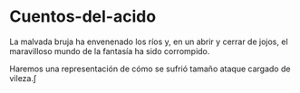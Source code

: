 # Cuentos-del-acido

La malvada bruja ha envenenado los ríos y, en un abrir y cerrar de jojos, el maravilloso mundo de la fantasía ha sido corrompido.

Haremos una representación de cómo se sufrió tamaño ataque cargado de vileza.∫